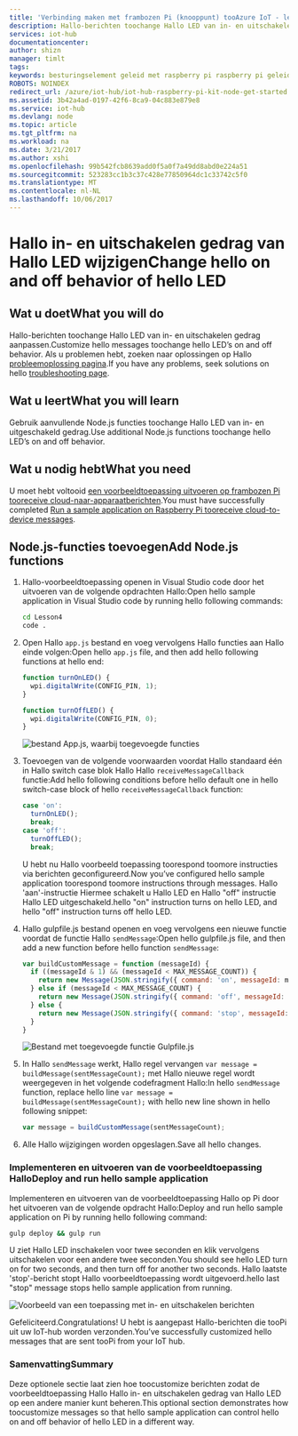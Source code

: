 ```yaml
---
title: 'Verbinding maken met frambozen Pi (knooppunt) tooAzure IoT - les 4: app wijzigen | Microsoft Docs'
description: Hallo-berichten toochange Hallo LED van in- en uitschakelen gedrag aanpassen.
services: iot-hub
documentationcenter: 
author: shizn
manager: timlt
tags: 
keywords: besturingselement geleid met raspberry pi raspberry pi geleid besturingselement raspberry pi besturingselement geleid
ROBOTS: NOINDEX
redirect_url: /azure/iot-hub/iot-hub-raspberry-pi-kit-node-get-started
ms.assetid: 3b42a4ad-0197-42f6-8ca9-04c883e879e8
ms.service: iot-hub
ms.devlang: node
ms.topic: article
ms.tgt_pltfrm: na
ms.workload: na
ms.date: 3/21/2017
ms.author: xshi
ms.openlocfilehash: 99b542fcb8639add0f5a0f7a49dd8abd0e224a51
ms.sourcegitcommit: 523283cc1b3c37c428e77850964dc1c33742c5f0
ms.translationtype: MT
ms.contentlocale: nl-NL
ms.lasthandoff: 10/06/2017
---
```

# <a name="change-hello-on-and-off-behavior-of-hello-led"></a><span data-ttu-id="1c9c3-104">Hallo in- en uitschakelen gedrag van Hallo LED wijzigen</span><span class="sxs-lookup"><span data-stu-id="1c9c3-104">Change hello on and off behavior of hello LED</span></span>
## <a name="what-you-will-do"></a><span data-ttu-id="1c9c3-105">Wat u doet</span><span class="sxs-lookup"><span data-stu-id="1c9c3-105">What you will do</span></span>
<span data-ttu-id="1c9c3-106">Hallo-berichten toochange Hallo LED van in- en uitschakelen gedrag aanpassen.</span><span class="sxs-lookup"><span data-stu-id="1c9c3-106">Customize hello messages toochange hello LED’s on and off behavior.</span></span> <span data-ttu-id="1c9c3-107">Als u problemen hebt, zoeken naar oplossingen op Hallo [probleemoplossing pagina](iot-hub-raspberry-pi-kit-node-troubleshooting.md).</span><span class="sxs-lookup"><span data-stu-id="1c9c3-107">If you have any problems, seek solutions on hello [troubleshooting page](iot-hub-raspberry-pi-kit-node-troubleshooting.md).</span></span>

## <a name="what-you-will-learn"></a><span data-ttu-id="1c9c3-108">Wat u leert</span><span class="sxs-lookup"><span data-stu-id="1c9c3-108">What you will learn</span></span>
<span data-ttu-id="1c9c3-109">Gebruik aanvullende Node.js functies toochange Hallo LED van in- en uitgeschakeld gedrag.</span><span class="sxs-lookup"><span data-stu-id="1c9c3-109">Use additional Node.js functions toochange hello LED’s on and off behavior.</span></span>

## <a name="what-you-need"></a><span data-ttu-id="1c9c3-110">Wat u nodig hebt</span><span class="sxs-lookup"><span data-stu-id="1c9c3-110">What you need</span></span>
<span data-ttu-id="1c9c3-111">U moet hebt voltooid [een voorbeeldtoepassing uitvoeren op frambozen Pi tooreceive cloud-naar-apparaatberichten](iot-hub-raspberry-pi-kit-node-lesson4-send-cloud-to-device-messages.md).</span><span class="sxs-lookup"><span data-stu-id="1c9c3-111">You must have successfully completed [Run a sample application on Raspberry Pi tooreceive cloud-to-device messages](iot-hub-raspberry-pi-kit-node-lesson4-send-cloud-to-device-messages.md).</span></span>

## <a name="add-nodejs-functions"></a><span data-ttu-id="1c9c3-112">Node.js-functies toevoegen</span><span class="sxs-lookup"><span data-stu-id="1c9c3-112">Add Node.js functions</span></span>
1. <span data-ttu-id="1c9c3-113">Hallo-voorbeeldtoepassing openen in Visual Studio code door het uitvoeren van de volgende opdrachten Hallo:</span><span class="sxs-lookup"><span data-stu-id="1c9c3-113">Open hello sample application in Visual Studio code by running hello following commands:</span></span>
   
   ```bash
   cd Lesson4
   code .
   ```
2. <span data-ttu-id="1c9c3-114">Open Hallo `app.js` bestand en voeg vervolgens Hallo functies aan Hallo einde volgen:</span><span class="sxs-lookup"><span data-stu-id="1c9c3-114">Open hello `app.js` file, and then add hello following functions at hello end:</span></span>
   
   ```javascript
   function turnOnLED() {
     wpi.digitalWrite(CONFIG_PIN, 1);
   }
   
   function turnOffLED() {
     wpi.digitalWrite(CONFIG_PIN, 0);
   }
   ```
   
   ![bestand App.js, waarbij toegevoegde functies](media/iot-hub-raspberry-pi-lessons/lesson4/updated_app_js.png)
3. <span data-ttu-id="1c9c3-116">Toevoegen van de volgende voorwaarden voordat Hallo standaard één in Hallo switch case blok Hallo Hallo `receiveMessageCallback` functie:</span><span class="sxs-lookup"><span data-stu-id="1c9c3-116">Add hello following conditions before hello default one in hello switch-case block of hello `receiveMessageCallback` function:</span></span>
   
   ```javascript
   case 'on':
     turnOnLED();
     break;
   case 'off':
     turnOffLED();
     break;
   ```
   
   <span data-ttu-id="1c9c3-117">U hebt nu Hallo voorbeeld toepassing toorespond toomore instructies via berichten geconfigureerd.</span><span class="sxs-lookup"><span data-stu-id="1c9c3-117">Now you’ve configured hello sample application toorespond toomore instructions through messages.</span></span> <span data-ttu-id="1c9c3-118">Hallo 'aan'-instructie Hiermee schakelt u Hallo LED en Hallo "off" instructie Hallo LED uitgeschakeld.</span><span class="sxs-lookup"><span data-stu-id="1c9c3-118">hello "on" instruction turns on hello LED, and hello "off" instruction turns off hello LED.</span></span>
4. <span data-ttu-id="1c9c3-119">Hallo gulpfile.js bestand openen en voeg vervolgens een nieuwe functie voordat de functie Hallo `sendMessage`:</span><span class="sxs-lookup"><span data-stu-id="1c9c3-119">Open hello gulpfile.js file, and then add a new function before hello function `sendMessage`:</span></span>
   
   ```javascript
   var buildCustomMessage = function (messageId) {
     if ((messageId & 1) && (messageId < MAX_MESSAGE_COUNT)) {
       return new Message(JSON.stringify({ command: 'on', messageId: messageId }));
     } else if (messageId < MAX_MESSAGE_COUNT) {
       return new Message(JSON.stringify({ command: 'off', messageId: messageId }));
     } else {
       return new Message(JSON.stringify({ command: 'stop', messageId: messageId }));
     }
   }
   ```
   
   ![Bestand met toegevoegde functie Gulpfile.js](media/iot-hub-raspberry-pi-lessons/lesson4/updated_gulpfile.png)
5. <span data-ttu-id="1c9c3-121">In Hallo `sendMessage` werkt, Hallo regel vervangen `var message = buildMessage(sentMessageCount);` met Hallo nieuwe regel wordt weergegeven in het volgende codefragment Hallo:</span><span class="sxs-lookup"><span data-stu-id="1c9c3-121">In hello `sendMessage` function, replace hello line `var message = buildMessage(sentMessageCount);` with hello new line shown in hello following snippet:</span></span>
   
   ```javascript
   var message = buildCustomMessage(sentMessageCount);
   ```
6. <span data-ttu-id="1c9c3-122">Alle Hallo wijzigingen worden opgeslagen.</span><span class="sxs-lookup"><span data-stu-id="1c9c3-122">Save all hello changes.</span></span>

### <a name="deploy-and-run-hello-sample-application"></a><span data-ttu-id="1c9c3-123">Implementeren en uitvoeren van de voorbeeldtoepassing Hallo</span><span class="sxs-lookup"><span data-stu-id="1c9c3-123">Deploy and run hello sample application</span></span>
<span data-ttu-id="1c9c3-124">Implementeren en uitvoeren van de voorbeeldtoepassing Hallo op Pi door het uitvoeren van de volgende opdracht Hallo:</span><span class="sxs-lookup"><span data-stu-id="1c9c3-124">Deploy and run hello sample application on Pi by running hello following command:</span></span>

```bash
gulp deploy && gulp run
```

<span data-ttu-id="1c9c3-125">U ziet Hallo LED inschakelen voor twee seconden en klik vervolgens uitschakelen voor een andere twee seconden.</span><span class="sxs-lookup"><span data-stu-id="1c9c3-125">You should see hello LED turn on for two seconds, and then turn off for another two seconds.</span></span> <span data-ttu-id="1c9c3-126">Hallo laatste 'stop'-bericht stopt Hallo voorbeeldtoepassing wordt uitgevoerd.</span><span class="sxs-lookup"><span data-stu-id="1c9c3-126">hello last "stop" message stops hello sample application from running.</span></span>

![Voorbeeld van een toepassing met in- en uitschakelen berichten](media/iot-hub-raspberry-pi-lessons/lesson4/gulp_on_and_off.png)

<span data-ttu-id="1c9c3-128">Gefeliciteerd.</span><span class="sxs-lookup"><span data-stu-id="1c9c3-128">Congratulations!</span></span> <span data-ttu-id="1c9c3-129">U hebt is aangepast Hallo-berichten die tooPi uit uw IoT-hub worden verzonden.</span><span class="sxs-lookup"><span data-stu-id="1c9c3-129">You’ve successfully customized hello messages that are sent tooPi from your IoT hub.</span></span>

### <a name="summary"></a><span data-ttu-id="1c9c3-130">Samenvatting</span><span class="sxs-lookup"><span data-stu-id="1c9c3-130">Summary</span></span>
<span data-ttu-id="1c9c3-131">Deze optionele sectie laat zien hoe toocustomize berichten zodat de voorbeeldtoepassing Hallo Hallo in- en uitschakelen gedrag van Hallo LED op een andere manier kunt beheren.</span><span class="sxs-lookup"><span data-stu-id="1c9c3-131">This optional section demonstrates how toocustomize messages so that hello sample application can control hello on and off behavior of hello LED in a different way.</span></span>

